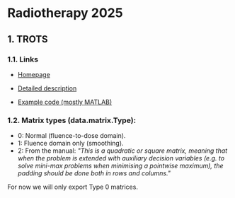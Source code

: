 # Radiotherapy 2025

## 1. TROTS

### 1.1. Links

- [Homepage](https://sebastiaanbreedveld.nl/trots/)

- [Detailed description](https://sebastiaanbreedveld.nl/trots/TROTS_Data_Description.pdf)

- [Example code (mostly MATLAB)](https://github.com/SebastiaanBreedveld/TROTS)

### 1.2. Matrix types (data.matrix.Type):

- 0: Normal (fluence-to-dose domain).
- 1: Fluence domain only (smoothing).
- 2: From the manual: *"This is a quadratic or square matrix, meaning that when
the problem is extended with auxiliary decision variables (e.g. to solve
mini-max problems when minimising a pointwise maximum), the padding
should be done both in rows and columns."*

For now we will only export Type 0 matrices.

### 